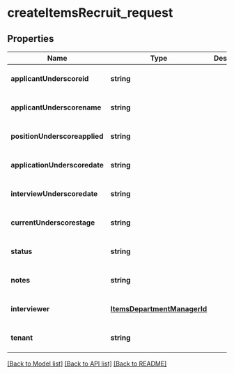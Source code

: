 # createItemsRecruit_request

## Properties
Name | Type | Description | Notes
------------ | ------------- | ------------- | -------------
**applicantUnderscoreid** | **string** |  | [optional] [default to null]
**applicantUnderscorename** | **string** |  | [optional] [default to null]
**positionUnderscoreapplied** | **string** |  | [optional] [default to null]
**applicationUnderscoredate** | **string** |  | [optional] [default to null]
**interviewUnderscoredate** | **string** |  | [optional] [default to null]
**currentUnderscorestage** | **string** |  | [optional] [default to null]
**status** | **string** |  | [optional] [default to null]
**notes** | **string** |  | [optional] [default to null]
**interviewer** | [**ItemsDepartmentManagerId**](ItemsDepartmentManagerId.md) |  | [optional] [default to null]
**tenant** | **string** |  | [optional] [default to null]

[[Back to Model list]](../README.md#documentation-for-models) [[Back to API list]](../README.md#documentation-for-api-endpoints) [[Back to README]](../README.md)


